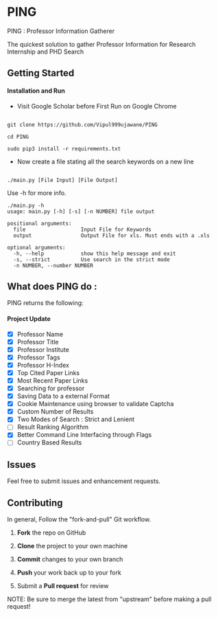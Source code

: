
# PING

PING : Professor Information Gatherer  

The quickest solution to gather Professor Information for Research Internship and PHD Search

## Getting Started

#### Installation and Run

* Visit Google Scholar before First Run on Google Chrome

```

git clone https://github.com/Vipul999ujawane/PING

cd PING

sudo pip3 install -r requirements.txt

```

* Now create a file stating all the search keywords on a new line

```

./main.py [File Input] [File Output]

```
Use -h for more info.
```
./main.py -h
usage: main.py [-h] [-s] [-n NUMBER] file output

positional arguments:
  file                  Input File for Keywords
  output                Output File for xls. Must ends with a .xls

optional arguments:
  -h, --help            show this help message and exit
  -s, --strict          Use search in the strict mode
  -n NUMBER, --number NUMBER
```

## What does PING do :

PING returns the following:

#### Project Update

* [x] Professor Name
* [x] Professor Title
* [x] Professor Institute
* [x] Professor Tags
* [x] Professor H-Index
* [x] Top Cited Paper Links
* [x] Most Recent Paper Links
* [x] Searching for professor
* [x] Saving Data to a external Format
* [x] Cookie Maintenance using browser to validate Captcha
* [x] Custom Number of Results
* [x] Two Modes of Search : Strict and Lenient
* [ ] Result Ranking Algorithm
* [x] Better Command Line Interfacing through Flags
* [ ] Country Based Results 

## Issues

  

Feel free to submit issues and enhancement requests.

  

## Contributing

  

In general, Follow the "fork-and-pull" Git workflow.

  

1.  **Fork** the repo on GitHub

2.  **Clone** the project to your own machine

3.  **Commit** changes to your own branch

4.  **Push** your work back up to your fork

5. Submit a **Pull request** for review

  

NOTE: Be sure to merge the latest from "upstream" before making a pull request!